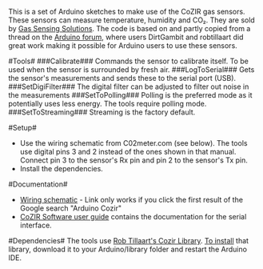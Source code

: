 This is a set of Arduino sketches to make use of the CoZIR gas sensors. These sensors can measure temperature, humidity and CO₂. They are sold by [Gas Sensing Solutions](http://www.gassensing.co.uk/products/). The code is based on and partly copied from a thread on the [Arduino forum](http://forum.arduino.cc/index.php?topic=91467.0), where users DirtGambit and robtillaart did great work making it possible for Arduino users to use these sensors.

#Tools#
###Calibrate###
Commands the sensor to calibrate itself. To be used when the sensor is surrounded by fresh air.
###LogToSerial###
Gets the sensor's measurements and sends these to the serial port (USB).
###SetDigiFilter###
The digital filter can be adjusted to filter out noise in the measurements
###SetToPolling###
Polling is the preferred mode as it potentially uses less energy. The tools require polling mode.
###SetToStreaming###
Streaming is the factory default.

#Setup#
- Use the wiring schematic from C02meter.com (see below). The tools use digital pins 3 and 2 instead of the ones shown in that manual. Connect pin 3 to the sensor's Rx pin and pin 2 to the sensor's Tx pin.
- Install the dependencies.

#Documentation#
- [Wiring schematic](www.co2meters.com/FDocumentation/FAppNotes/FAN128-/520Cozir_Arduino.pdf) - Link only works if you click the first result of the Google search "Arduino Cozir"
- [CoZIR Software user guide](www.airtest.com/support/datasheet/COZIRSerialInterface.pdf) contains the documentation for the serial interface.

#Dependencies#
The tools use [Rob Tillaart's Cozir Library](https://github.com/RobTillaart/Arduino/tree/master/libraries/Cozir). [To install](arduino.cc/en/Guide/Libraries) that library, download it to your Arduino/library folder and restart the Arduino IDE. 
